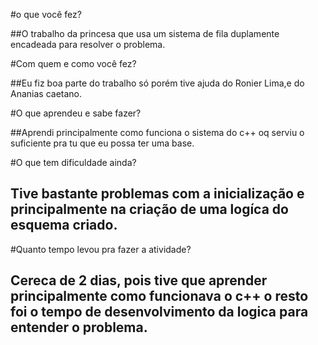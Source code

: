 #o que você fez? 

##O trabalho da princesa que usa um sistema de fila duplamente encadeada para resolver o problema. 

#Com quem e como você fez? 

##Eu fiz boa parte do trabalho só porém tive ajuda do Ronier Lima,e do Ananias caetano.

#O que aprendeu e sabe fazer? 

##Aprendi principalmente como funciona o sistema do c++ oq serviu o suficiente pra tu que eu possa ter uma base.

#O que tem dificuldade ainda? 

## Tive bastante problemas com a inicialização e principalmente na criação de uma logíca do esquema criado.

#Quanto tempo levou pra fazer a atividade?

## Cereca de 2 dias, pois tive que aprender principalmente como funcionava o c++ o resto foi o tempo de desenvolvimento da logica para entender o problema.

